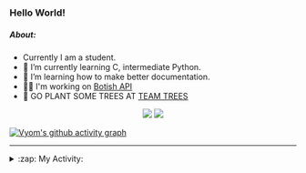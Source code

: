 ### Hello World!

##### About:
- Currently I am a student.
- 🌱 I’m currently learning C, intermediate Python.
- 🌱 I’m learning how to make better documentation.
- 👨‍💻 I'm working on [Botish API](https://github.com/Vyvy-vi/api)
- 🌱 GO PLANT SOME TREES AT [TEAM TREES](https://teamtrees.org/)

<p align="center">
  <a href="https://twitter.com/Vyvy_viM"><img target="_blank" src="https://img.shields.io/badge/twitter%20@Vyvy_viM-0D95E8?style=for-the-badge&logo=twitter&logoColor=white"/></a> 
  <a href="https://vyvy-vi.github.io/portfolio"><img target="_blank" src="https://img.shields.io/badge/-I_love_open_source-green?style=for-the-badge&logo=github&logoColor=black"/></a> 
</p>

[![Vyom's github activity graph](https://activity-graph.herokuapp.com/graph?username=Vyvy-vi)](https://github.com/ashutosh00710/github-readme-activity-graph)

---
<details>
  <summary>:zap: My Activity:</summary>
  
<!--START_SECTION:waka-->
![Code Time](http://img.shields.io/badge/Code%20Time-603%20hrs%2059%20mins-blue)

**I'm a Night 🦉** 

```text
🌞 Morning    44 commits     ██░░░░░░░░░░░░░░░░░░░░░░░   8.59% 
🌆 Daytime    124 commits    ██████░░░░░░░░░░░░░░░░░░░   24.22% 
🌃 Evening    161 commits    ███████░░░░░░░░░░░░░░░░░░   31.45% 
🌙 Night      183 commits    █████████░░░░░░░░░░░░░░░░   35.74%

```
📅 **I'm Most Productive on Sunday** 

```text
Monday       50 commits     ██░░░░░░░░░░░░░░░░░░░░░░░   9.77% 
Tuesday      85 commits     ████░░░░░░░░░░░░░░░░░░░░░   16.6% 
Wednesday    73 commits     ███░░░░░░░░░░░░░░░░░░░░░░   14.26% 
Thursday     67 commits     ███░░░░░░░░░░░░░░░░░░░░░░   13.09% 
Friday       48 commits     ██░░░░░░░░░░░░░░░░░░░░░░░   9.38% 
Saturday     56 commits     ██░░░░░░░░░░░░░░░░░░░░░░░   10.94% 
Sunday       133 commits    ██████░░░░░░░░░░░░░░░░░░░   25.98%

```


📊 **This Week I Spent My Time On** 

```text
🔥 Editors: 
Vim                      4 hrs 13 mins       ███████████████░░░░░░░░░░   62.12% 
VS Code                  2 hrs 34 mins       █████████░░░░░░░░░░░░░░░░   37.88%

🐱‍💻 Projects: 
praise_backend_js        3 hrs 15 mins       ████████████░░░░░░░░░░░░░   47.92% 
Unknown Project          2 hrs 40 mins       ██████████░░░░░░░░░░░░░░░   39.51% 
blog                     20 mins             █░░░░░░░░░░░░░░░░░░░░░░░░   4.95% 
TEC-Discord-Automation   15 mins             █░░░░░░░░░░░░░░░░░░░░░░░░   3.72% 
food-website             14 mins             █░░░░░░░░░░░░░░░░░░░░░░░░   3.66%

```


 Last Updated on 20/02/2022 14:04:12 UTC
<!--END_SECTION:waka-->
</details>
